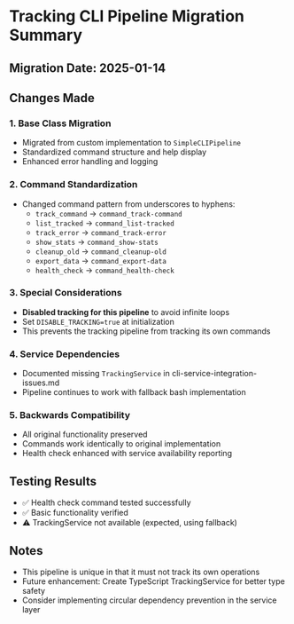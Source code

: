 # Tracking CLI Pipeline Migration Summary

## Migration Date: 2025-01-14

## Changes Made

### 1. Base Class Migration
- Migrated from custom implementation to `SimpleCLIPipeline`
- Standardized command structure and help display
- Enhanced error handling and logging

### 2. Command Standardization
- Changed command pattern from underscores to hyphens:
  - `track_command` → `command_track-command`
  - `list_tracked` → `command_list-tracked`
  - `track_error` → `command_track-error`
  - `show_stats` → `command_show-stats`
  - `cleanup_old` → `command_cleanup-old`
  - `export_data` → `command_export-data`
  - `health_check` → `command_health-check`

### 3. Special Considerations
- **Disabled tracking for this pipeline** to avoid infinite loops
- Set `DISABLE_TRACKING=true` at initialization
- This prevents the tracking pipeline from tracking its own commands

### 4. Service Dependencies
- Documented missing `TrackingService` in cli-service-integration-issues.md
- Pipeline continues to work with fallback bash implementation

### 5. Backwards Compatibility
- All original functionality preserved
- Commands work identically to original implementation
- Health check enhanced with service availability reporting

## Testing Results
- ✅ Health check command tested successfully
- ✅ Basic functionality verified
- ⚠️ TrackingService not available (expected, using fallback)

## Notes
- This pipeline is unique in that it must not track its own operations
- Future enhancement: Create TypeScript TrackingService for better type safety
- Consider implementing circular dependency prevention in the service layer